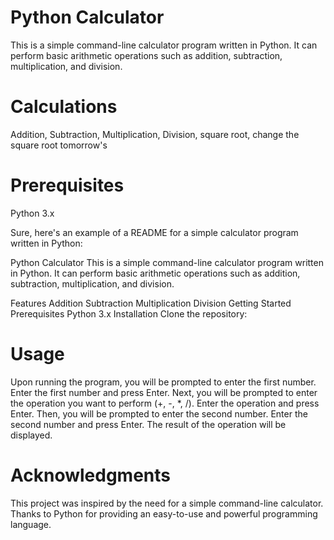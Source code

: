 # Python Calculator
This is a simple command-line calculator program written in Python. It can perform basic arithmetic operations such as addition, subtraction, multiplication, and division.

# Calculations
Addition,
Subtraction,
Multiplication,
Division,
square root,
change the square root tomorrow's 

# Prerequisites
Python 3.x


Sure, here's an example of a README for a simple calculator program written in Python:

Python Calculator
This is a simple command-line calculator program written in Python. It can perform basic arithmetic operations such as addition, subtraction, multiplication, and division.

Features
Addition
Subtraction
Multiplication
Division
Getting Started
Prerequisites
Python 3.x
Installation
Clone the repository:

# Usage
Upon running the program, you will be prompted to enter the first number.
Enter the first number and press Enter.
Next, you will be prompted to enter the operation you want to perform (+, -, *, /).
Enter the operation and press Enter.
Then, you will be prompted to enter the second number.
Enter the second number and press Enter.
The result of the operation will be displayed.

# Acknowledgments
This project was inspired by the need for a simple command-line calculator.
Thanks to Python for providing an easy-to-use and powerful programming language.
